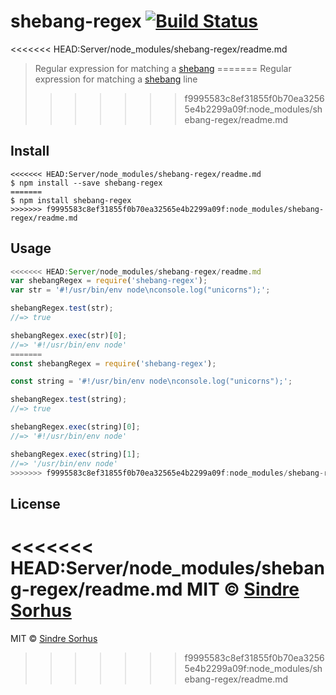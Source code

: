 # shebang-regex [![Build Status](https://travis-ci.org/sindresorhus/shebang-regex.svg?branch=master)](https://travis-ci.org/sindresorhus/shebang-regex)

<<<<<<< HEAD:Server/node_modules/shebang-regex/readme.md
> Regular expression for matching a [shebang](https://en.wikipedia.org/wiki/Shebang_(Unix))
=======
> Regular expression for matching a [shebang](https://en.wikipedia.org/wiki/Shebang_(Unix)) line
>>>>>>> f9995583c8ef31855f0b70ea32565e4b2299a09f:node_modules/shebang-regex/readme.md


## Install

```
<<<<<<< HEAD:Server/node_modules/shebang-regex/readme.md
$ npm install --save shebang-regex
=======
$ npm install shebang-regex
>>>>>>> f9995583c8ef31855f0b70ea32565e4b2299a09f:node_modules/shebang-regex/readme.md
```


## Usage

```js
<<<<<<< HEAD:Server/node_modules/shebang-regex/readme.md
var shebangRegex = require('shebang-regex');
var str = '#!/usr/bin/env node\nconsole.log("unicorns");';

shebangRegex.test(str);
//=> true

shebangRegex.exec(str)[0];
//=> '#!/usr/bin/env node'
=======
const shebangRegex = require('shebang-regex');

const string = '#!/usr/bin/env node\nconsole.log("unicorns");';

shebangRegex.test(string);
//=> true

shebangRegex.exec(string)[0];
//=> '#!/usr/bin/env node'

shebangRegex.exec(string)[1];
//=> '/usr/bin/env node'
>>>>>>> f9995583c8ef31855f0b70ea32565e4b2299a09f:node_modules/shebang-regex/readme.md
```


## License

<<<<<<< HEAD:Server/node_modules/shebang-regex/readme.md
MIT © [Sindre Sorhus](http://sindresorhus.com)
=======
MIT © [Sindre Sorhus](https://sindresorhus.com)
>>>>>>> f9995583c8ef31855f0b70ea32565e4b2299a09f:node_modules/shebang-regex/readme.md
